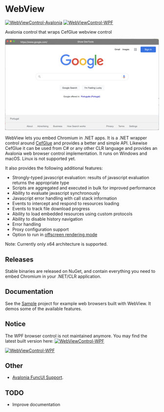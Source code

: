 # WebView
[![WebViewControl-Avalonia](https://img.shields.io/nuget/v/WebViewControl-Avalonia.svg?style=flat&label=WebView-Avalonia)](https://www.nuget.org/packages/WebViewControl-Avalonia/)
[![WebViewControl-WPF](https://img.shields.io/nuget/v/WebViewControl-WPF.svg?style=flat&label=WebView-WPF)](https://www.nuget.org/packages/WebViewControl-WPF/)

Avalonia control that wraps CefGlue webview control

![Screenshot](./SampleWebView/screenshot.png)

WebView lets you embed Chromium in .NET apps. It is a .NET wrapper control around [CefGlue](https://github.com/OutSystems/CefGlue) and provides a better and simple API. Likewise CefGlue it can be used from C# or any other CLR language and provides an Avalonia web browser control implementation. It runs on Windows and macOS. Linux is not supported yet.

It also provides the following additional features:
- Strongly-typed javascript evaluation: results of javascript evaluation returns the appropriate type
- Scripts are aggregated and executed in bulk for improved performance
- Ability to evaluate javascript synchronously
- Javascript error handling with call stack information
- Events to intercept and respond to resources loading
- Events to track file download progress
- Ability to load embedded resources using custom protocols
- Ability to disable history navigation
- Error handling
- Proxy configuration support
- Option to run in [offscreen rendering mode](https://bitbucket.org/chromiumembedded/cef/wiki/GeneralUsage#markdown-header-off-screen-rendering)

Note:
Currently only x64 architecture is supported.

## Releases
Stable binaries are released on NuGet, and contain everything you need to embed Chromium in your .NET/CLR application.

## Documentation
See the [Sample](SampleWebView) project for example web browsers built with WebView. It demos some of the available features.

## Notice
The WPF browser control is not maintained anymore. You may find the latest built version here: [![WebViewControl-WPF](https://img.shields.io/nuget/v/WebViewControl-WPF.svg?style=flat&label=WebView-WPF)](https://www.nuget.org/packages/WebViewControl-WPF/)

[![WebViewControl-WPF](https://img.shields.io/nuget/v/WebViewControl-WPF.svg?style=flat&label=WebView-WPF)](https://www.nuget.org/packages/WebViewControl-WPF/)

## Other
- [Avalonia FuncUI Support](https://github.com/WhiteBlackGoose/MoreFuncUI#morefuncuiwebview). 

## TODO
- Improve documentation
